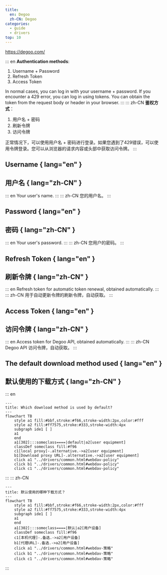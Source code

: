 ```yaml
---
title:
  en: Degoo
  zh-CN: Degoo
categories:
  - guide
  - drivers
top: 10
---
```


https://degoo.com/

::: en
**Authentication methods**:

1. Username + Password
2. Refresh Token
3. Access Token

In normal cases, you can log in with your username + password. If you encounter a 429 error, you can log in using tokens. You can obtain the token from the request body or header in your browser.
:::
::: zh-CN
**鉴权方式**：

1. 用户名 + 密码
2. 刷新令牌
3. 访问令牌

正常情况下，可以使用用户名 + 密码进行登录。如果您遇到了429错误，可以使用令牌登录。您可以从浏览器的请求内容或头部中获取访问令牌。
:::

## Username { lang="en" }

## 用户名 { lang="zh-CN" }

::: en
Your user's name.
:::
::: zh-CN
您的用户名。
:::

## Password { lang="en" }

## 密码 { lang="zh-CN" }

::: en
Your user's password.
:::
::: zh-CN
您用户的密码。
:::

## Refresh Token { lang="en" }

## 刷新令牌 { lang="zh-CN" }

::: en
Refresh token for automatic token renewal, obtained automatically.
:::
::: zh-CN
用于自动更新令牌的刷新令牌，自动获取。
:::

## Access Token { lang="en" }

## 访问令牌 { lang="zh-CN" }

::: en
Access token for Degoo API, obtained automatically.
:::
::: zh-CN
Degoo API 访问令牌，自动获取。
:::

## The default download method used { lang="en" }

## 默认使用的下载方式 { lang="zh-CN" }

::: en

```mermaid
---
title: Which download method is used by default?
---
flowchart TB
    style a1 fill:#bbf,stroke:#f66,stroke-width:2px,color:#fff
    style a2 fill:#ff7575,stroke:#333,stroke-width:4px
    subgraph ide1 [ ]
    a1
    end
    a1[302]:::someclass====|default|a2[user equipment]
    classDef someclass fill:#f96
    c1[local proxy]-.alternative.->a2[user equipment]
    b1[Download proxy URL]-.alternative.->a2[user equipment]
    click a1 "../drivers/common.html#webdav-policy"
    click b1 "../drivers/common.html#webdav-policy"
    click c1 "../drivers/common.html#webdav-policy"
```

:::
::: zh-CN

```mermaid
---
title: 默认使用的哪种下载方式？
---
flowchart TB
    style a1 fill:#bbf,stroke:#f66,stroke-width:2px,color:#fff
    style a2 fill:#ff7575,stroke:#333,stroke-width:4px
    subgraph ide1 [ ]
    a1
    end
    a1[302]:::someclass====|默认|a2[用户设备]
    classDef someclass fill:#f96
    c1[本机代理]-.备选.->a2[用户设备]
    b1[代理URL]-.备选.->a2[用户设备]
    click a1 "../drivers/common.html#webdav-策略"
    click b1 "../drivers/common.html#webdav-策略"
    click c1 "../drivers/common.html#webdav-策略"
```

:::

